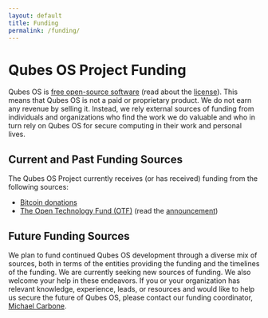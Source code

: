 ```yaml
---
layout: default
title: Funding
permalink: /funding/
---
```


Qubes OS Project Funding
========================

Qubes OS is [free open-source software][FOSS] (read about the [license]). This
means that Qubes OS is not a paid or proprietary product. We do not earn any
revenue by selling it. Instead, we rely external sources of funding from
individuals and organizations who find the work we do valuable and who in turn
rely on Qubes OS for secure computing in their work and personal lives.

Current and Past Funding Sources
--------------------------------

The Qubes OS Project currently receives (or has received) funding from the
following sources:

 * [Bitcoin donations][donate]
 * [The Open Technology Fund (OTF)][OTF] (read the [announcement])

Future Funding Sources
----------------------

We plan to fund continued Qubes OS development through a diverse mix of sources,
both in terms of the entities providing the funding and the timelines of the
funding. We are currently seeking new sources of funding. We also welcome your
help in these endeavors. If you or your organization has relevant knowledge,
experience, leads, or resources and would like to help us secure the future of
Qubes OS, please contact our funding coordinator, [Michael Carbone].


[FOSS]: https://en.wikipedia.org/wiki/Free_and_open-source_software
[license]: /doc/license/
[donate]: /donate/
[OTF]: https://www.opentech.fund/project/qubes-os
[announcement]: http://blog.invisiblethings.org/2015/06/04/otf-funding-announcement.html
[Michael Carbone]: mailto:michael@invisiblethingslab.com

